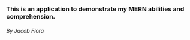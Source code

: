 ### This is an application to demonstrate my MERN abilities and comprehension.

###### _By Jacob Flora_
